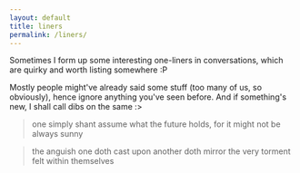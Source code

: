 ```yaml
---
layout: default
title: liners
permalink: /liners/
---
```


Sometimes I form up some interesting one-liners in conversations, which are quirky and worth listing somewhere :P

Mostly people might've already said some stuff (too many of us, so obviously), hence ignore anything you've seen before. And if something's new, I shall call dibs on the same :>

> one simply shant assume what the future holds, for it might not be always sunny

> the anguish one doth cast upon another doth mirror the very torment felt within themselves
